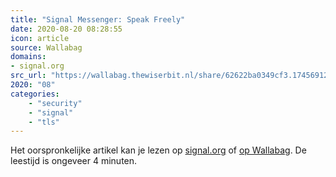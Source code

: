 ```yaml
---
title: "Signal Messenger: Speak Freely"
date: 2020-08-20 08:28:55
icon: article
source: Wallabag
domains:
- signal.org
src_url: "https://wallabag.thewiserbit.nl/share/62622ba0349cf3.17456912"
2020: "08"
categories:
    - "security"
    - "signal"
    - "tls"
---
```

Het oorspronkelijke artikel kan je lezen op [signal.org](https://signal.org/blog/certifiably-fine/) of [op Wallabag](https://wallabag.thewiserbit.nl/share/62622ba0349cf3.17456912). De leestijd is ongeveer 4 minuten.